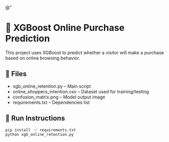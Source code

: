 @"
# 💼 XGBoost Online Purchase Prediction

This project uses XGBoost to predict whether a visitor will make a purchase based on online browsing behavior.

## 📂 Files
- xgb_online_retention.py – Main script
- online_shoppers_intention.csv – Dataset used for training/testing
- confusion_matrix.png – Model output image
- requirements.txt – Dependencies list

## 🚀 Run Instructions

```bash
pip install -r requirements.txt
python xgb_online_retention.py
